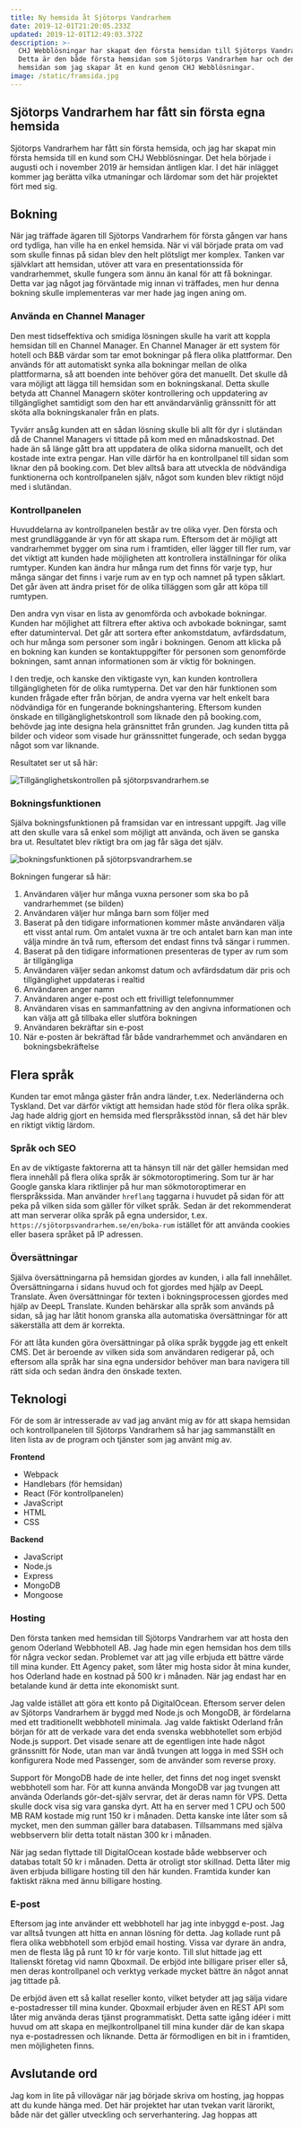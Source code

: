 ```yaml
---
title: Ny hemsida åt Sjötorps Vandrarhem
date: 2019-12-01T21:20:05.233Z
updated: 2019-12-01T12:49:03.372Z
description: >-
  CHJ Webblösningar har skapat den första hemsidan till Sjötorps Vandrarhem.
  Detta är den både första hemsidan som Sjötorps Vandrarhem har och den första
  hemsidan som jag skapar åt en kund genom CHJ Webblösningar.
image: /static/framsida.jpg
---
```

## Sjötorps Vandrarhem har fått sin första egna hemsida

Sjötorps Vandrarhem har fått sin första hemsida, och jag har skapat min första hemsida till en kund som CHJ Webblösningar. Det hela började i augusti och i november 2019 är hemsidan äntligen klar. I det här inlägget kommer jag berätta vilka utmaningar och lärdomar som det här projektet fört med sig.

## Bokning

När jag träffade ägaren till Sjötorps Vandrarhem för första gången var hans ord tydliga, han ville ha en enkel hemsida. När vi väl började prata om vad som skulle finnas på sidan blev den helt plötsligt mer komplex. Tanken var självklart att hemsidan, utöver att vara en presentationssida för vandrarhemmet, skulle fungera som ännu än kanal för att få bokningar. Detta var jag något jag förväntade mig innan vi träffades, men hur denna bokning skulle implementeras var mer hade jag ingen aning om.

### Använda en Channel Manager

Den mest tidseffektiva och smidiga lösningen skulle ha varit att koppla hemsidan till en Channel Manager. En Channel Manager är ett system för hotell och B&B värdar som tar emot bokningar på flera olika plattformar. Den används för att automatiskt synka alla bokningar mellan de olika plattformarna, så att boenden inte behöver göra det manuellt. Det skulle då vara möjligt att lägga till hemsidan som en bokningskanal. Detta skulle betyda att Channel Managern sköter kontrollering och uppdatering av tillgänglighet samtidigt som den har ett användarvänlig gränssnitt för att sköta alla bokningskanaler från en plats.

Tyvärr ansåg kunden att en sådan lösning skulle bli allt för dyr i slutändan då de Channel Managers vi tittade på kom med en månadskostnad. Det hade än så länge gått bra att uppdatera de olika sidorna manuellt, och det kostade inte extra pengar. Han ville därför ha en kontrollpanel till sidan som liknar den på booking.com. Det blev alltså bara att utveckla de nödvändiga funktionerna och kontrollpanelen själv, något som kunden blev riktigt nöjd med i slutändan.

### Kontrollpanelen

Huvuddelarna av kontrollpanelen består av tre olika vyer. Den första och mest grundläggande är vyn för att skapa rum. Eftersom det är möjligt att vandrarhemmet bygger om sina rum i framtiden, eller lägger till fler rum, var det viktigt att kunden hade möjligheten att kontrollera inställningar för olika rumtyper. Kunden kan ändra hur många rum det finns för varje typ, hur många sängar det finns i varje rum av en typ och namnet på typen såklart. Det går även att ändra priset för de olika tilläggen som går att köpa till rumtypen.

Den andra vyn visar en lista av genomförda och avbokade bokningar. Kunden har möjlighet att filtrera efter aktiva och avbokade bokningar, samt efter datuminterval. Det går att sortera efter ankomstdatum, avfärdsdatum, och hur många som personer som ingår i bokningen. Genom att klicka på en bokning kan kunden se kontaktuppgifter för personen som genomförde bokningen, samt annan informationen som är viktig för bokningen.

I den tredje, och kanske den viktigaste vyn, kan kunden kontrollera tillgängligheten för de olika rumtyperna. Det var den här funktionen som kunden frågade efter från början, de andra vyerna var helt enkelt bara nödvändiga för en fungerande bokningshantering. Eftersom kunden önskade en tillgänglighetskontroll som liknade den på booking.com, behövde jag inte designa hela gränsnittet från grunden. Jag kunden titta på bilder och videor som visade hur gränssnittet fungerade, och sedan bygga något som var liknande.

Resultatet ser ut så här:

![Tillgänglighetskontrollen på sjötorpsvandrarhem.se](/static/kontrollpanel.jpg "Tillgänglighetskontrollen på sjötorpsvandrarhem.se")

### Bokningsfunktionen

Själva bokningsfunktionen på framsidan var en intressant uppgift. Jag ville att den skulle vara så enkel som möjligt att använda, och även se ganska bra ut. Resultatet blev riktigt bra om jag får säga det själv.

![bokningsfunktionen på sjötorpsvandrarhem.se](/img/bokning_1.jpg "Första sidan i bokningsprocessen på sjötorpsvandrarhem.se")

Bokningen fungerar så här:

1. Användaren väljer hur många vuxna personer som ska bo på vandrarhemmet (se bilden)
2. Användaren väljer hur många barn som följer med
3. Baserat på den tidigare informationen kommer måste användaren välja ett visst antal rum. Om antalet vuxna är tre och antalet barn kan man inte välja mindre än två rum, eftersom det endast finns två sängar i rummen.
4. Baserat på den tidigare informationen presenteras de typer av rum som är tillgängliga
5. Användaren väljer sedan ankomst datum och avfärdsdatum där pris och tillgänglighet uppdateras i realtid
6. Användaren anger namn
7. Användaren anger e-post och ett frivilligt telefonnummer
8. Användaren visas en sammanfattning av den angivna informationen och kan välja att gå tillbaka eller slutföra bokningen
9. Användaren bekräftar sin e-post
10. När e-posten är bekräftad får både vandrarhemmet och användaren en bokningsbekräftelse

## Flera språk

Kunden tar emot många gäster från andra länder, t.ex. Nederländerna och Tyskland. Det var därför viktigt att hemsidan hade stöd för flera olika språk. Jag hade aldrig gjort en hemsida med flerspråksstöd innan, så det här blev en riktigt viktig lärdom.

### Språk och SEO

En av de viktigaste faktorerna att ta hänsyn till när det gäller hemsidan med flera innehåll på flera olika språk är sökmotoroptimering. Som tur är har Google ganska klara riktlinjer på hur man sökmotoroptimerar en flerspråkssida. Man använder `hreflang` taggarna i huvudet på sidan för att peka på vilken sida som gäller för vilket språk. Sedan är det rekommenderat att man serverar olika språk på egna undersidor, t.ex. `https://sjötorpsvandrarhem.se/en/boka-rum` istället för att använda cookies eller basera språket på IP adressen.

### Översättningar

Själva översättningarna på hemsidan gjordes av kunden, i alla fall innehållet. Översättningarna i sidans huvud och fot gjordes med hjälp av DeepL Translate. Även översättningar för texten i bokningsprocessen gjordes med hjälp av DeepL Translate. Kunden behärskar alla språk som används på sidan, så jag har låtit honom granska alla automatiska översättningar för att säkerställa att dem är korrekta.

För att låta kunden göra översättningar på olika språk byggde jag ett enkelt CMS. Det är beroende av vilken sida som användaren redigerar på, och eftersom alla språk har sina egna undersidor behöver man bara navigera till rätt sida och sedan ändra den önskade texten.

## Teknologi

För de som är intresserade av vad jag använt mig av för att skapa hemsidan och kontrollpanelen till Sjötorps Vandrarhem så har jag sammanställt en liten lista av de program och tjänster som jag använt mig av.

**Frontend**

* Webpack
* Handlebars (för hemsidan)
* React (För kontrollpanelen)
* JavaScript
* HTML
* CSS

**Backend**

* JavaScript
* Node.js
* Express
* MongoDB
* Mongoose

### Hosting

Den första tanken med hemsidan till Sjötorps Vandrarhem var att hosta den genom Oderland Webbhotell AB. Jag hade min egen hemsidan hos dem tills för några veckor sedan. Problemet var att jag ville erbjuda ett bättre värde till mina kunder. Ett Agency paket, som låter mig hosta sidor åt mina kunder, hos Oderland hade en kostnad på 500 kr i månaden. När jag endast har en betalande kund är detta inte ekonomiskt sunt.

Jag valde istället att göra ett konto på DigitalOcean. Eftersom server delen av Sjötorps Vandrarhem är byggd med Node.js och MongoDB, är fördelarna med ett traditionellt webbhotell minimala. Jag valde faktiskt Oderland från början för att de verkade vara det enda svenska webbhotellet som erbjöd Node.js support. Det visade senare att de egentligen inte hade något gränssnitt för Node, utan man var ändå tvungen att logga in med SSH och konfigurera Node med Passenger, som de använder som reverse proxy.

Support för MongoDB hade de inte heller, det finns det nog inget svenskt webbhotell som har. För att kunna använda MongoDB var jag tvungen att använda Oderlands gör-det-själv servrar, det är deras namn för VPS. Detta skulle dock visa sig vara ganska dyrt. Att ha en server med 1 CPU och 500 MB RAM kostade mig runt 150 kr i månaden. Detta kanske inte låter som så mycket, men den summan gäller bara databasen. Tillsammans med själva webbservern blir detta totalt nästan 300 kr i månaden.

När jag sedan flyttade till DigitalOcean kostade både webbserver och databas totalt 50 kr i månaden. Detta är otroligt stor skillnad. Detta låter mig även erbjuda billigare hosting till den här kunden. Framtida kunder kan faktiskt räkna med ännu billigare hosting.

### E-post

Eftersom jag inte använder ett webbhotell har jag inte inbyggd e-post. Jag var alltså tvungen att hitta en annan lösning för detta. Jag kollade runt på flera olika webbhotell som erbjöd email hosting. Vissa var dyrare än andra, men de flesta låg på runt 10 kr för varje konto. Till slut hittade jag ett Italienskt företag vid namn Qboxmail. De erbjöd inte billigare priser eller så, men deras kontrollpanel och verktyg verkade mycket bättre än något annat jag tittade på.

De erbjöd även ett så kallat reseller konto, vilket betyder att jag sälja vidare e-postadresser till mina kunder. Qboxmail erbjuder även en REST API som låter mig använda deras tjänst programmatiskt. Detta satte igång idéer i mitt huvud om att skapa en mejlkontrollpanel till mina kunder där de kan skapa nya e-postadressen och liknande. Detta är förmodligen en bit in i framtiden, men möjligheten finns.

## Avslutande ord

Jag kom in lite på villovägar när jag började skriva om hosting, jag hoppas att du kunde hänga med. Det här projektet har utan tvekan varit lärorikt, både när det gäller utveckling och serverhantering. Jag hoppas att
